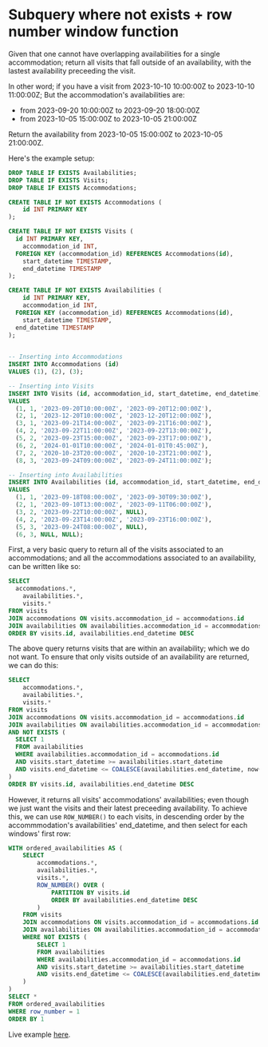 # Subquery where not exists + row number window function

Given that one cannot have overlapping availabilities for a single accommodation;
return all visits that fall outside of an availability, with the lastest availability preceeding the visit.

In other word; if you have a visit from 2023-10-10 10:00:00Z to 2023-10-10 11:00:00Z;
But the accommodation's availabilities are:
  - from 2023-09-20 10:00:00Z to 2023-09-20 18:00:00Z
  - from 2023-10-05 15:00:00Z to 2023-10-05 21:00:00Z

Return the availability from 2023-10-05 15:00:00Z to 2023-10-05 21:00:00Z.

Here's the example setup:
```sql
DROP TABLE IF EXISTS Availabilities;
DROP TABLE IF EXISTS Visits;
DROP TABLE IF EXISTS Accommodations;

CREATE TABLE IF NOT EXISTS Accommodations (
	id INT PRIMARY KEY
);

CREATE TABLE IF NOT EXISTS Visits (
  id INT PRIMARY KEY,
	accommodation_id INT,
  FOREIGN KEY (accommodation_id) REFERENCES Accommodations(id),
	start_datetime TIMESTAMP, 
	end_datetime TIMESTAMP
);

CREATE TABLE IF NOT EXISTS Availabilities (
	id INT PRIMARY KEY,
	accommodation_id INT,
  FOREIGN KEY (accommodation_id) REFERENCES Accommodations(id),
	start_datetime TIMESTAMP,
  end_datetime TIMESTAMP
);
 

-- Inserting into Accommodations
INSERT INTO Accommodations (id)
VALUES (1), (2), (3);

-- Inserting into Visits
INSERT INTO Visits (id, accommodation_id, start_datetime, end_datetime)
VALUES 
  (1, 1, '2023-09-20T10:00:00Z', '2023-09-20T12:00:00Z'),
  (2, 1, '2023-12-20T10:00:00Z', '2023-12-20T12:00:00Z'),
  (3, 1, '2023-09-21T14:00:00Z', '2023-09-21T16:00:00Z'),
  (4, 2, '2023-09-22T11:00:00Z', '2023-09-22T13:00:00Z'),
  (5, 2, '2023-09-23T15:00:00Z', '2023-09-23T17:00:00Z'),
  (6, 2, '2024-01-01T10:00:00Z', '2024-01-01T0:45:00Z'),
  (7, 2, '2020-10-23T20:00:00Z', '2020-10-23T21:00:00Z'),
  (8, 3, '2023-09-24T09:00:00Z', '2023-09-24T11:00:00Z');

-- Inserting into Availabilities
INSERT INTO Availabilities (id, accommodation_id, start_datetime, end_datetime)
VALUES
  (1, 1, '2023-09-18T08:00:00Z', '2023-09-30T09:30:00Z'),
  (2, 1, '2023-09-10T13:00:00Z', '2023-09-11T06:00:00Z'),
  (3, 2, '2023-09-22T10:00:00Z', NULL),
  (4, 2, '2023-09-23T14:00:00Z', '2023-09-23T16:00:00Z'),
  (5, 3, '2023-09-24T08:00:00Z', NULL),
  (6, 3, NULL, NULL);
```

First, a very basic query to return all of the visits associated to an accommodations; and all the accommodations associated to an availability, can be written like so:

```sql
SELECT
  accommodations.*, 
	availabilities.*, 
	visits.*
FROM visits
JOIN accommodations ON visits.accommodation_id = accommodations.id 
JOIN availabilities ON availabilities.accommodation_id = accommodations.id
ORDER BY visits.id, availabilities.end_datetime DESC
```

The above query returns visits that are within an availability; which we do not want.
To ensure that only visits outside of an availability are returned, we can do this:

```sql
SELECT
	accommodations.*, 
	availabilities.*, 
	visits.*
FROM visits
JOIN accommodations ON visits.accommodation_id = accommodations.id 
JOIN availabilities ON availabilities.accommodation_id = accommodations.id
AND NOT EXISTS (
  SELECT 1
  FROM availabilities
  WHERE availabilities.accommodation_id = accommodations.id
  AND visits.start_datetime >= availabilities.start_datetime
  AND visits.end_datetime <= COALESCE(availabilities.end_datetime, now())
)
ORDER BY visits.id, availabilities.end_datetime DESC
```

However, it returns all visits' accommodations' availabilities; even though we just want the visits and their latest preceeding availability.
To achieve this, we can use `ROW_NUMBER()` to each visits, in descending order by the accommmodation's availabilities' end_datetime, and then select for each windows' first row:

```sql
WITH ordered_availabilities AS (
	SELECT
		accommodations.*,
		availabilities.*,
		visits.*,
		ROW_NUMBER() OVER (
			PARTITION BY visits.id
			ORDER BY availabilities.end_datetime DESC
		)
	FROM visits
	JOIN accommodations ON visits.accommodation_id = accommodations.id 
	JOIN availabilities ON availabilities.accommodation_id = accommodations.id
	WHERE NOT EXISTS (
		SELECT 1
		FROM availabilities
		WHERE availabilities.accommodation_id = accommodations.id
		AND visits.start_datetime >= availabilities.start_datetime 
		AND visits.end_datetime <= COALESCE(availabilities.end_datetime, now())
	)
)
SELECT *
FROM ordered_availabilities
WHERE row_number = 1
ORDER BY 1
```

Live example [here](https://www.db-fiddle.com/f/bj9RrN7Cr6Y7Q15B3p27hU/0).
